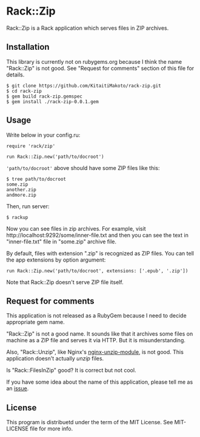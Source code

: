 Rack::Zip
=========

Rack::Zip is a Rack application which serves files in ZIP archives.

Installation
------------

This library is currently not on rubygems.org because I think the name "Rack::Zip" is not good.
See "Request for comments" section of this file for details.

    $ git clone https://github.com/KitaitiMakoto/rack-zip.git
    $ cd rack-zip
    $ gem build rack-zip.gemspec
    $ gem install ./rack-zip-0.0.1.gem

Usage
-----

Write below in your config.ru:

    require 'rack/zip'
    
    run Rack::Zip.new('path/to/docroot')

`'path/to/docroot'` above should have some ZIP files like this:

    $ tree path/to/docroot
    some.zip
    another.zip
    andmore.zip

Then, run server:

    $ rackup

Now you can see files in zip archives. For example, visit http://localhost:9292/some/inner-file.txt and then you can see the text in "inner-file.txt" file in "some.zip" archive file.

By default, files with extension ".zip" is recognized as ZIP files.
You can tell the app extensions by option argument:

    run Rack::Zip.new('path/to/docroot', extensions: ['.epub', '.zip'])

Note that Rack::Zip doesn't serve ZIP file itself.

Request for comments
--------------------

This application is not released as a RubyGem because I need to decide appropriate gem name.

"Rack::Zip" is not a good name. It sounds like that it archives some files on machine as a ZIP file and serves it via HTTP. But it is misunderstanding.

Also, "Rack::Unzip", like Nginx's [nginx-unzip-module][], is not good. This application doesn't actually *unzip* files.

Is "Rack::FilesInZip" good? It is correct but not cool.

If you have some idea about the name of this application, please tell me as an [issue][].

[nginx-unzip-module]: https://github.com/youzee/nginx-unzip-module
[issue]: https://github.com/KitaitiMakoto/rack-zip/issues

License
-------

This program is distribuetd under the term of the MIT License. See MIT-LICENSE file for more info.
